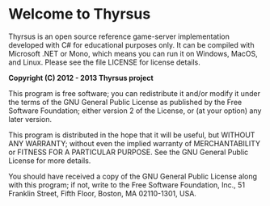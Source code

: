 # Welcome to Thyrsus

Thyrsus is an open source reference game-server implementation developed with C# for educational purposes only.
It can be compiled with Microsoft .NET or Mono, which means you can run it on Windows, MacOS, 
and Linux. Please see the file LICENSE for license details.

**Copyright (C) 2012 - 2013 Thyrsus project**

This program is free software; you can redistribute it and/or
modify it under the terms of the GNU General Public License
as published by the Free Software Foundation; either version 2
of the License, or (at your option) any later version.

This program is distributed in the hope that it will be useful,
but WITHOUT ANY WARRANTY; without even the implied warranty of
MERCHANTABILITY or FITNESS FOR A PARTICULAR PURPOSE.  See the
GNU General Public License for more details.

You should have received a copy of the GNU General Public License
along with this program; if not, write to the Free Software
Foundation, Inc., 51 Franklin Street, Fifth Floor, Boston, MA  02110-1301, USA.
